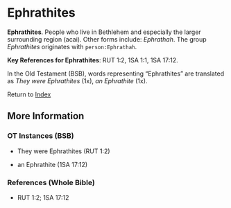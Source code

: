 # Ephrathites
**Ephrathites**. 
People who live in Bethlehem and especially the larger surrounding region (acai). 
Other forms include: 
*Ephrathah*. 
The group _Ephrathites_ originates with `person:Ephrathah`. 


**Key References for Ephrathites**: 
RUT 1:2, 1SA 1:1, 1SA 17:12. 


In the Old Testament (BSB), words representing “Ephrathites” are translated as 
*They were Ephrathites* (1x), *an Ephrathite* (1x). 




Return to [Index](00-Index.md)

## More Information

### OT Instances (BSB)

* They were Ephrathites (RUT 1:2)

* an Ephrathite (1SA 17:12)



### References (Whole Bible)

* RUT 1:2; 1SA 17:12



